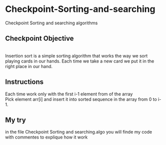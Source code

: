 # Checkpoint-Sorting-and-searching
Checkpoint Sorting and searching algorithms
<h2>Checkpoint Objective</h2>
 <br>
Insertion sort is a simple sorting algorithm that works the way we sort playing cards in our hands. Each time we take a new card we put it in the right place in our hand. <br>

<h2>Instructions</h2>
Each time work only with the first i-1 element from of the array<br>
Pick element arr[i] and insert it into sorted sequence in the array from 0 to i-1.<br>
<h2>My try </h2>
in the file <g>Checkpoint Sorting and searching.algo</g> you will finde my code with commentes to explique how it work
